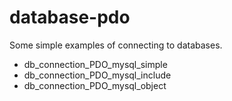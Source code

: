# database-pdo
Some simple examples of connecting to databases.

* db_connection_PDO_mysql_simple
* db_connection_PDO_mysql_include
* db_connection_PDO_mysql_object
